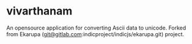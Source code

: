 # vivarthanam
An opensource application for converting Ascii data to unicode. Forked from Ekarupa (git@gitlab.com:indicproject/indicjs/ekarupa.git) project.
